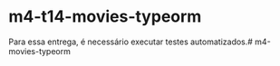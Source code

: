 # m4-t14-movies-typeorm

Para essa entrega, é necessário executar testes automatizados.# m4-movies-typeorm
